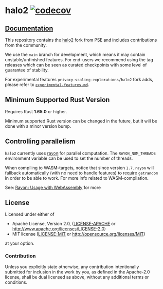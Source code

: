 # halo2 [![codecov](https://codecov.io/github/privacy-scaling-explorations/halo2/graph/badge.svg?token=6WX7KBHFIP)](https://codecov.io/github/privacy-scaling-explorations/halo2)

## [Documentation](https://privacy-scaling-explorations.github.io/halo2/halo2_proofs)

This repository contains the [halo2](https://github.com/zcash/halo2) fork from
PSE and includes contributions from the community.

We use the `main` branch for development, which means it may contain
unstable/unfinished features.  For end-users we recommend using the tag releases
which can be seen as curated checkpoints with some level of guarantee of
stability.

For experimental features `privacy-scaling-explorations/halo2` fork adds, please refer to [`experimental-features.md`](./book/src/user/experimental-features.md).

## Minimum Supported Rust Version

Requires Rust **1.65.0** or higher.

Minimum supported Rust version can be changed in the future, but it will be done with a
minor version bump.

## Controlling parallelism

`halo2` currently uses [rayon](https://github.com/rayon-rs/rayon) for parallel computation. The `RAYON_NUM_THREADS` environment variable can be used to set the number of threads.

When compiling to WASM-targets, notice that since version `1.7`, `rayon` will fallback automatically (with no need to handle features) to require `getrandom` in order to be able to work. For more info related to WASM-compilation.

See: [Rayon: Usage with WebAssembly](https://github.com/rayon-rs/rayon#usage-with-webassembly) for more 

## License

Licensed under either of

 * Apache License, Version 2.0, ([LICENSE-APACHE](LICENSE-APACHE) or
   http://www.apache.org/licenses/LICENSE-2.0)
 * MIT license ([LICENSE-MIT](LICENSE-MIT) or http://opensource.org/licenses/MIT)

at your option.

### Contribution

Unless you explicitly state otherwise, any contribution intentionally
submitted for inclusion in the work by you, as defined in the Apache-2.0
license, shall be dual licensed as above, without any additional terms or
conditions.
